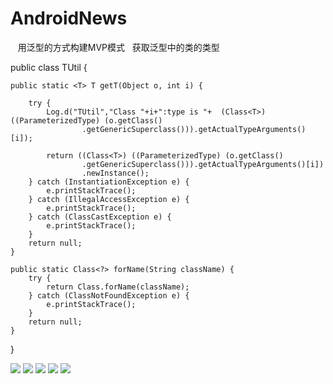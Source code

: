 # AndroidNews
 
 用泛型的方式构建MVP模式
 
获取泛型中的类的类型


public class TUtil {

    public static <T> T getT(Object o, int i) {
    
        try {
            Log.d("TUtil","Class "+i+":type is "+  (Class<T>) ((ParameterizedType) (o.getClass()
                    .getGenericSuperclass())).getActualTypeArguments()[i]);

            return ((Class<T>) ((ParameterizedType) (o.getClass()
                    .getGenericSuperclass())).getActualTypeArguments()[i])
                    .newInstance();
        } catch (InstantiationException e) {
            e.printStackTrace();
        } catch (IllegalAccessException e) {
            e.printStackTrace();
        } catch (ClassCastException e) {
            e.printStackTrace();
        }
        return null;
    }

    public static Class<?> forName(String className) {
        try {
            return Class.forName(className);
        } catch (ClassNotFoundException e) {
            e.printStackTrace();
        }
        return null;
    }
}



<img src="https://raw.githubusercontent.com/whtchl/AndroidNews/master/art/1.jpg"/>
<img src="https://raw.githubusercontent.com/whtchl/AndroidNews/master/art/2.jpg"/>
<img src="https://raw.githubusercontent.com/whtchl/AndroidNews/master/art/3.jpg"/>
<img src="https://raw.githubusercontent.com/whtchl/AndroidNews/master/art/4.jpg"/>
<img src="https://raw.githubusercontent.com/whtchl/AndroidNews/master/art/5.jpg"/>
